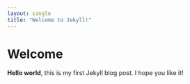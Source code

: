 ```yaml
---
layout: single
title: "Welcome to Jekyll!" 
---
```


# Welcome
**Hello world**, this is my first Jekyll blog post.
I hope you like it!
